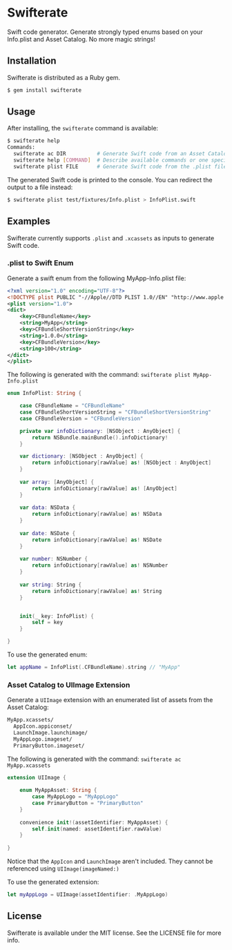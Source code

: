 # Swifterate

Swift code generator. Generate strongly typed enums based on your Info.plist and Asset Catalog. No more magic strings!

## Installation

Swifterate is distributed as a Ruby gem.

```bash
$ gem install swifterate
```

## Usage

After installing, the `swifterate` command is available:

```bash
$ swifterate help
Commands:
  swifterate ac DIR          # Generate Swift code from an Asset Catalog directory located at DIR
  swifterate help [COMMAND]  # Describe available commands or one specific command
  swifterate plist FILE      # Generate Swift code from the .plist file located at FILE
```

The generated Swift code is printed to the console.  You can redirect the output to a file instead:

```bash
$ swifterate plist test/fixtures/Info.plist > InfoPlist.swift
```

## Examples

Swifterate currently supports `.plist` and `.xcassets` as inputs to generate Swift code.

### .plist to Swift Enum

Generate a swift enum from the following MyApp-Info.plist file:

```xml
<?xml version="1.0" encoding="UTF-8"?>
<!DOCTYPE plist PUBLIC "-//Apple//DTD PLIST 1.0//EN" "http://www.apple.com/DTDs/PropertyList-1.0.dtd">
<plist version="1.0">
<dict>
	<key>CFBundleName</key>
	<string>MyApp</string>
	<key>CFBundleShortVersionString</key>
	<string>1.0.0</string>
	<key>CFBundleVersion</key>
	<string>100</string>
</dict>
</plist>
```

The following is generated with the command: `swifterate plist MyApp-Info.plist`

```swift
enum InfoPlist: String {

    case CFBundleName = "CFBundleName"
    case CFBundleShortVersionString = "CFBundleShortVersionString"
    case CFBundleVersion = "CFBundleVersion"

    private var infoDictionary: [NSObject : AnyObject] {
        return NSBundle.mainBundle().infoDictionary!
    }

    var dictionary: [NSObject : AnyObject] {
        return infoDictionary[rawValue] as! [NSObject : AnyObject]
    }
    
    var array: [AnyObject] {
        return infoDictionary[rawValue] as! [AnyObject]
    }
    
    var data: NSData {
        return infoDictionary[rawValue] as! NSData
    }
    
    var date: NSDate {
        return infoDictionary[rawValue] as! NSDate
    }
    
    var number: NSNumber {
        return infoDictionary[rawValue] as! NSNumber
    }
    
    var string: String {
        return infoDictionary[rawValue] as! String
    }


    init(_ key: InfoPlist) {
        self = key
    }

}
```

To use the generated enum:

```swift
let appName = InfoPlist(.CFBundleName).string // "MyApp"
```

### Asset Catalog to UIImage Extension

Generate a `UIImage` extension with an enumerated list of assets from the Asset Catalog:

```bash
MyApp.xcassets/
  AppIcon.appiconset/
  LaunchImage.launchimage/
  MyAppLogo.imageset/
  PrimaryButton.imageset/
```

The following is generated with the command: `swifterate ac MyApp.xcassets`

```swift
extension UIImage {
    
    enum MyAppAsset: String {
        case MyAppLogo = "MyAppLogo"
        case PrimaryButton = "PrimaryButton"
    }
    
    convenience init!(assetIdentifier: MyAppAsset) {
        self.init(named: assetIdentifier.rawValue)
    }
    
}
```

Notice that the `AppIcon` and `LaunchImage` aren't included. They cannot be referenced using `UIImage(imageNamed:)`

To use the generated extension:

```swift
let myAppLogo = UIImage(assetIdentifier: .MyAppLogo)
```

## License

Swifterate is available under the MIT license. See the LICENSE file for more info.
